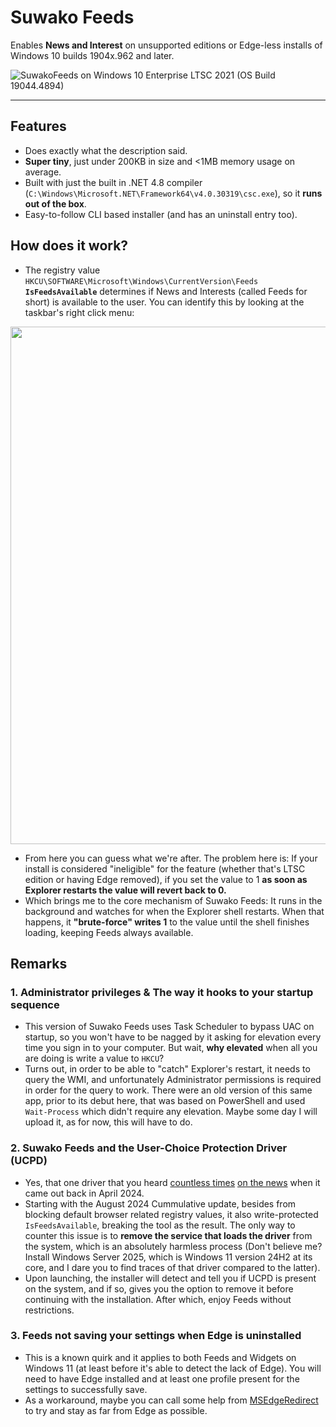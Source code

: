 # Suwako Feeds
Enables **News and Interest** on unsupported editions or Edge-less installs of Windows 10 builds 1904x.962 and later. 

![SuwakoFeeds on Windows 10 Enterprise LTSC 2021 (OS Build 19044.4894)](https://github.com/user-attachments/assets/4963765d-3e12-4878-bbd4-a6b6f5e12d2c)

---
## Features 
- Does exactly what the description said.
- **Super tiny**, just under 200KB in size and <1MB memory usage on average.
- Built with just the built in .NET 4.8 compiler (`C:\Windows\Microsoft.NET\Framework64\v4.0.30319\csc.exe`), so it **runs out of the box**.
- Easy-to-follow CLI based installer (and has an uninstall entry too).

## How does it work?
- The registry value `HKCU\SOFTWARE\Microsoft\Windows\CurrentVersion\Feeds` **`IsFeedsAvailable`** determines if News and Interests (called Feeds for short) is available to the user. You can identify this by looking at the taskbar's right click menu:

<p align=center><img src="https://github.com/user-attachments/assets/97173a62-8718-4f26-bc9e-e210c02dc365" width="828"></p>

- From here you can guess what we're after. The problem here is: If your install is considered "ineligible" for the feature (whether that's LTSC edition or having Edge removed), if you set the value to 1 **as soon as Explorer restarts the value will revert back to 0.**
- Which brings me to the core mechanism of Suwako Feeds: It runs in the background and watches for when the Explorer shell restarts. When that happens, it **"brute-force" writes 1** to the value until the shell finishes loading, keeping Feeds always available. 

## Remarks 
### 1. Administrator privileges & The way it hooks to your startup sequence 
- This version of Suwako Feeds uses Task Scheduler to bypass UAC on startup, so you won't have to be nagged by it asking for elevation every time you sign in to your computer. But wait, **why elevated** when all you are doing is write a value to `HKCU`? 
- Turns out, in order to be able to "catch" Explorer's restart, it needs to query the WMI, and unfortunately Administrator permissions is required in order for the query to work. There were an old version of this same app, prior to its debut here, that was based on PowerShell and used `Wait-Process` which didn't require any elevation. Maybe some day I will upload it, as for now, this will have to do. 
### 2. Suwako Feeds and the User-Choice Protection Driver (UCPD)
- Yes, that one driver that you heard [countless times](https://kolbi.cz/blog/2024/04/03/userchoice-protection-driver-ucpd-sys/) [on the news](https://www.ghacks.net/2024/04/08/new-sneaky-windows-driver-ucdp-stops-non-microsoft-software-from-setting-defaults/) when it came out back in April 2024. 
- Starting with the August 2024 Cummulative update, besides from blocking default browser related registry values, it also write-protected `IsFeedsAvailable`, breaking the tool as the result. The only way to counter this issue is to **remove the service that loads the driver** from the system, which is an absolutely harmless process (Don't believe me? Install Windows Server 2025, which is Windows 11 version 24H2 at its core, and I dare you to find traces of that driver compared to the latter). 
- Upon launching, the installer will detect and tell you if UCPD is present on the system, and if so, gives you the option to remove it before continuing with the installation. After which, enjoy Feeds without restrictions.
### 3. Feeds not saving your settings when Edge is uninstalled 
- This is a known quirk and it applies to both Feeds and Widgets on Windows 11 (at least before it's able to detect the lack of Edge). You will need to have Edge installed and at least one profile present for the settings to successfully save.
- As a workaround, maybe you can call some help from [MSEdgeRedirect](https://github.com/rcmaehl/MSEdgeRedirect) to try and stay as far from Edge as possible.
